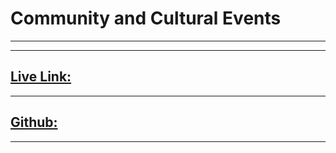 # Community and Cultural Events
---
---
[Live Link:](https://event-management-4421b.web.app/ "WEB LINK")
---
---
[Github:](https://github.com/programming-hero-web-course-4/b8a9-event-management-taskinahmadalfaruqe "GITHUB LINK")
---
---

